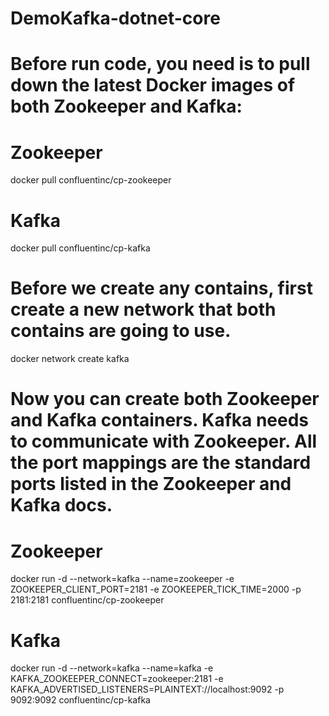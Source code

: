 # DemoKafka-dotnet-core
# Before run code, you need is to pull down the latest Docker images of both Zookeeper and Kafka:
# Zookeeper
docker pull confluentinc/cp-zookeeper

# Kafka
docker pull confluentinc/cp-kafka

# Before we create any contains, first create a new network that both contains are going to use.
docker network create kafka

# Now you can create both Zookeeper and Kafka containers. Kafka needs to communicate with Zookeeper. All the port mappings are the standard ports listed in the Zookeeper and Kafka docs.
# Zookeeper
docker run -d --network=kafka --name=zookeeper -e ZOOKEEPER_CLIENT_PORT=2181 -e ZOOKEEPER_TICK_TIME=2000 -p 2181:2181  confluentinc/cp-zookeeper

# Kafka
docker run -d --network=kafka --name=kafka -e KAFKA_ZOOKEEPER_CONNECT=zookeeper:2181 -e KAFKA_ADVERTISED_LISTENERS=PLAINTEXT://localhost:9092 -p 9092:9092  confluentinc/cp-kafka
